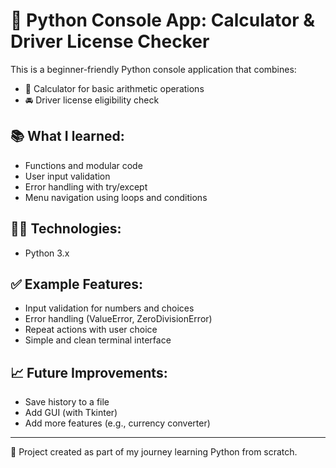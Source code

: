 
# 🚗 Python Console App: Calculator & Driver License Checker

This is a beginner-friendly Python console application that combines:
- 🧮 Calculator for basic arithmetic operations
- 🚘 Driver license eligibility check

## 📚 What I learned:
- Functions and modular code
- User input validation
- Error handling with try/except
- Menu navigation using loops and conditions

## 👨‍💻 Technologies:
- Python 3.x

## ✅ Example Features:
- Input validation for numbers and choices
- Error handling (ValueError, ZeroDivisionError)
- Repeat actions with user choice
- Simple and clean terminal interface

## 📈 Future Improvements:
- Save history to a file
- Add GUI (with Tkinter)
- Add more features (e.g., currency converter)

---

🔗 Project created as part of my journey learning Python from scratch.

